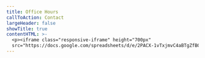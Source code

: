 ```yaml
---
title: Office Hours
callToAction: Contact
largeHeader: false
showTitle: true
contentHTML: >-
  <p><iframe class="responsive-iframe" height="700px"
  src="https://docs.google.com/spreadsheets/d/e/2PACX-1vTxjmvC4aBTgZfBGFlBw3QRXHU1CYC0gSYGucCh2AfwZIzp3Wjmb3sUI-WfLXjDzenDgVT6ADC4lHYc/pubhtml?widget=true&amp;headers=false"></iframe></p>
---
```


